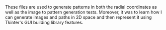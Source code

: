 These files are used to generate patterns in both the radial coordinates as well as the image to pattern generation tests. 
Moreover, it was to learn how I can generate images and paths in 2D space and then represent it using Tkinter's GUI building library features.
